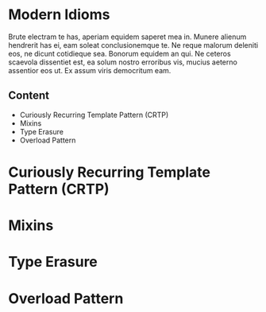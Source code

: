 # Modern Idioms
Brute electram te has, aperiam equidem saperet mea in. Munere alienum hendrerit has ei, eam soleat conclusionemque te. Ne reque malorum deleniti eos, ne dicunt cotidieque sea. Bonorum equidem an qui. Ne ceteros scaevola dissentiet est, ea solum nostro erroribus vis, mucius aeterno assentior eos ut. Ex assum viris democritum eam.

## Content
* Curiously Recurring Template Pattern (CRTP)
* Mixins
* Type Erasure
* Overload Pattern


# Curiously Recurring Template Pattern (CRTP)


# Mixins


# Type Erasure


# Overload Pattern


